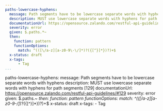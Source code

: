```yaml
---
paths-lowercase-hyphens:
  message: Path segments have to be lowercase separate words with hyphens
  description: MUST use lowercase separate words with hyphens for path segments [129]
  documentationUrl: https://opensource.zalando.com/restful-api-guidelines/#129
  severity: error
  given: $.paths.*~
  then:
    function: pattern
    functionOptions:
      match: ^(([\/a-z][a-z0-9\-\/]*)?({[^}]*})?)+$
  x-status: draft
  x-tags:
      - Tag        
...
```

paths-lowercase-hyphens:
  message: Path segments have to be lowercase separate words with hyphens
  description: MUST use lowercase separate words with hyphens for path segments [129]
  documentationUrl: https://opensource.zalando.com/restful-api-guidelines/#129
  severity: error
  given: $.paths.*~
  then:
    function: pattern
    functionOptions:
      match: ^(([\/a-z][a-z0-9\-\/]*)?({[^}]*})?)+$
  x-status: draft
  x-tags:
      - Tag        